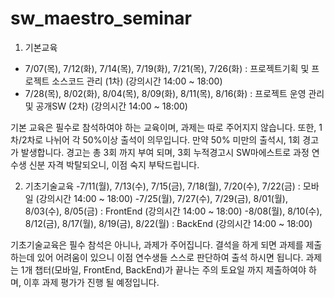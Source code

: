 # sw_maestro_seminar

1. 기본교육
- 7/07(목), 7/12(화), 7/14(목), 7/19(화), 7/21(목), 7/26(화) : 프로젝트기획 및 프로젝트 소스코드 관리 (1차) (강의시간 14:00 ~ 18:00)
- 7/28(목), 8/02(화), 8/04(목), 8/09(화), 8/11(목), 8/16(화) : 프로젝트 운영 관리 및 공개SW (2차)  (강의시간 14:00 ~ 18:00)

기본 교육은 필수로 참석하여야 하는 교육이며, 과제는 따로 주어지지 않습니다.
또한, 1차/2차로 나뉘어 각 50%이상 출석이 의무입니다.
만약 50% 미만의 출석시, 1회 경고가 발생합니다.
경고는 총 3회 까지 부여 되며, 3회 누적경고시 SW마에스트로 과정 연수생 신분 자격 박탈되오니, 이점 숙지 부탁드립니다.

2. 기초기술교육
-7/11(월), 7/13(수), 7/15(금), 7/18(월), 7/20(수), 7/22(금) : 모바일    (강의시간 14:00 ~ 18:00)
-7/25(월), 7/27(수), 7/29(금), 8/01(월), 8/03(수), 8/05(금) : FrontEnd  (강의시간 14:00 ~ 18:00)
-8/08(월), 8/10(수), 8/12(금), 8/17(월), 8/19(금), 8/22(월) : BackEnd   (강의시간 14:00 ~ 18:00)

기초기술교육은 필수 참석은 아니나, 과제가 주어집니다.
결석을 하게 되면 과제를 제출하는데 있어 어려움이 있으니 이점 연수생들 스스로 판단하여 출석 하시면 됩니다.
과제는 1개 챕터(모바일, FrontEnd, BackEnd)가 끝나는 주의 토요일 까지 제출하여야 하며, 이후 과제 평가가 진행 될 예정입니다.
